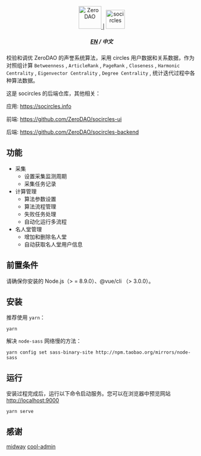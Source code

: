 <p align="center">
  <a href="https://www.0p0.org/">
    <img alt="ZeroDAO" src="https://pic.tom24h.com/0p0/img/ZERODAO.svg" height="60" />
  </a>
  <span>|</span>
  <a href="https://www.socircles.info/">
    <img alt="socircles" src="https://pic.tom24h.com/0p0/img/socircles-logo.svg" height="50" />
  </a>
</p>


<h5 align="center">
  <a href="./README.md">EN</a>
  <span> / </span>
  <a>中文</a>
</h5>





校验和调优 ZeroDAO 的声誉系统算法，采用 circles 用户数据和关系数据，作为对照组计算 `Betweenness` , `ArticleRank` , `PageRank` , `Closeness` , `Harmonic Centrality` , `Eigenvector Centrality` , `Degree Centrality` , 统计迭代过程中各种算法数据。

这是 socircles 的后端仓库，其他相关：

应用: https://socircles.info

前端: https://github.com/ZeroDAO/socircles-ui

后端: https://github.com/ZeroDAO/socircles-backend

## 功能

- 采集
  - 设置采集监测周期
  - 采集任务记录
- 计算管理
  - 算法参数设置
  - 算法流程管理
  - 失败任务处理
  - 自动化运行多流程
- 名人堂管理
  - 增加和删除名人堂
  - 自动获取名人堂用户信息

## 前置条件

请确保你安装的 Node.js（> = 8.9.0）、@vue/cli （> 3.0.0）。

## 安装

推荐使用 `yarn`：

```
yarn
```

解决 `node-sass` 网络慢的方法：

```
yarn config set sass-binary-site http://npm.taobao.org/mirrors/node-sass
```

## 运行

安装过程完成后，运行以下命令启动服务。您可以在浏览器中预览网站 [http://localhost:9000](http://localhost:9000/)

```
yarn serve
```

## 感谢

[midway](https://midwayjs.org)
[cool-admin](https://www.cool-js.com)